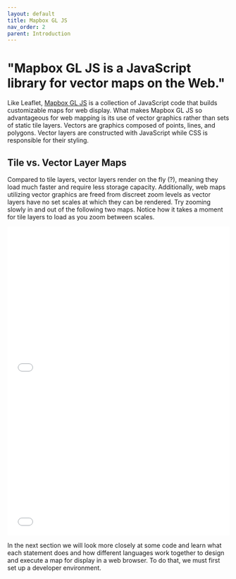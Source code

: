 ```yaml
---
layout: default
title: Mapbox GL JS
nav_order: 2
parent: Introduction
---
```


# "Mapbox GL JS is a JavaScript library for vector maps on the Web."

Like Leaflet, [Mapbox GL JS](https://docs.mapbox.com/mapbox-gl-js/guides/) is a collection of JavaScript code that builds customizable maps for web display. What makes Mapbox GL JS so advantageous for web mapping is its use of vector graphics rather than sets of static tile layers. Vectors are graphics composed of points, lines, and polygons. Vector layers are constructed with JavaScript while CSS is responsible for their styling. 

## Tile vs. Vector Layer Maps 
Compared to tile layers, vector layers render on the fly (?), meaning they load much faster and require less storage capacity. Additionally, web maps utilizing vector graphics are freed from discreet zoom levels as vector layers have no set scales at which they can be rendered. Try zooming slowly in and out of the following two maps. Notice how it takes a moment for tile layers to load as you zoom between scales. 

 <iframe src="./content/tile-example.html" style="width:100%; height:350px; border:none;"></iframe>
 <br>   
 <iframe src="./content/vector-example.html" style="width:100%; height:350px; border:none;"></iframe>

In the next section we will look more closely at some code and learn what each statement does and how different languages work together to design and execute a map for display in a web browser. To do that, we must first set up a developer environment. 

